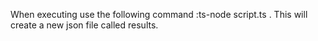 When executing use the following command :ts-node script.ts <startingPath> <destinationPath> .
This will create a new json file called results. 
